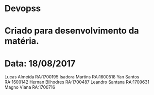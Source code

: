 # Devopss
# Criado para desenvolvimento da matéria. 
# Data: 18/08/2017 


Lucas Almeida RA:1700195
Isadora Martins RA:1600518
Yan Santos RA:1600142
Hernan Bilhodres RA:1700487
Leandro Santana RA:1700631
Magno Viana RA:1700716
